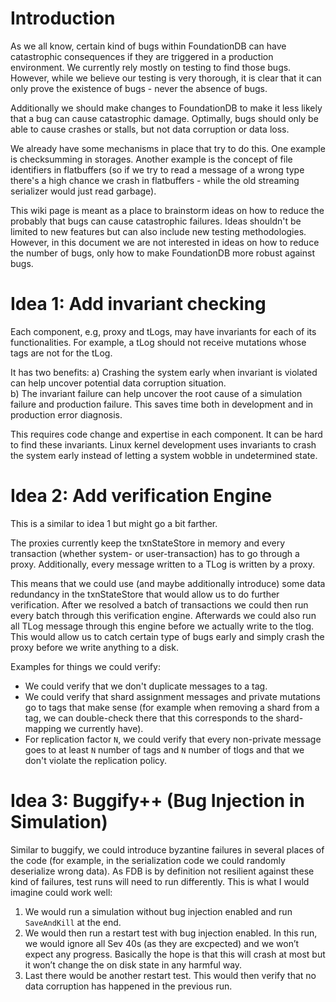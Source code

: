 # Introduction

As we all know, certain kind of bugs within FoundationDB can have catastrophic consequences if they are triggered in a production environment. We currently rely mostly on testing to find those bugs. However, while we believe our testing is very thorough, it is clear that it can only prove the existence of bugs - never the absence of bugs.

Additionally we should make changes to FoundationDB to make it less likely that a bug can cause catastrophic damage. Optimally, bugs should only be able to cause crashes or stalls, but not data corruption or data loss.

We already have some mechanisms in place that try to do this. One example is checksumming in storages. Another example is the concept of file identifiers in flatbuffers (so if we try to read a message of a wrong type there's a high chance we crash in flatbuffers - while the old streaming serializer would just read garbage).

This wiki page is meant as a place to brainstorm ideas on how to reduce the probably that bugs can cause catastrophic failures. Ideas shouldn't be limited to new features but can also include new testing methodologies. However, in this document we are not interested in ideas on how to reduce the number of bugs, only how to make FoundationDB more robust against bugs.

# Idea 1: Add invariant checking

Each component, e.g, proxy and tLogs, may have invariants for each of its functionalities. For example, a tLog should not receive mutations whose tags are not for the tLog. 

It has two benefits:
a) Crashing the system early when invariant is violated can help uncover potential data corruption situation.  
b) The invariant failure can help uncover the root cause of a simulation failure and production failure. This saves time both in development and in production error diagnosis.

This requires code change and expertise in each component. It can be hard to find these invariants. Linux kernel development uses invariants to crash the system early instead of letting a system wobble in undetermined state.

# Idea 2: Add verification Engine

This is a similar to idea 1 but might go a bit farther.

The proxies currently keep the txnStateStore in memory and every transaction (whether system- or user-transaction) has to go through a proxy. Additionally, every message written to a TLog is written by a proxy.

This means that we could use (and maybe additionally introduce) some data redundancy in the txnStateStore that would allow us to do further verification. After we resolved a batch of transactions we could then run every batch through this verification engine. Afterwards we could also run all TLog message through this engine before we actually write to the tlog. This would allow us to catch certain type of bugs early and simply crash the proxy before we write anything to a disk.

Examples for things we could verify:

* We could verify that we don't duplicate messages to a tag.
* We could verify that shard assignment messages and private mutations go to tags that make sense (for example when removing a shard from a tag, we can double-check there that this corresponds to the shard-mapping we currently have).
* For replication factor `N`, we could verify that every non-private message goes to at least `N` number of tags and `N` number of tlogs and that we don't violate the replication policy.

# Idea 3: Buggify++ (Bug Injection in Simulation)

Similar to buggify, we could introduce byzantine failures in several places of the code (for example, in the serialization code we could randomly deserialize wrong data). As FDB is by definition not resilient against these kind of failures, test runs will need to run differently. This is what I would imagine could work well:

1. We would run a simulation without bug injection enabled and run `SaveAndKill` at the end.
1. We would then run a restart test with bug injection enabled. In this run, we would ignore all Sev 40s (as they are excpected) and we won’t expect any progress. Basically the hope is that this will crash at most but it won’t change the on disk state in any harmful way.
1. Last there would be another restart test. This would then verify that no data corruption has happened in the previous run.

